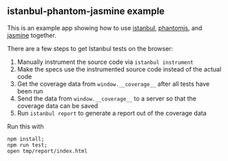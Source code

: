 istanbul-phantom-jasmine example
--------------------------

This is an example app showing how to use [istanbul](https://github.com/gotwarlost/istanbul), [phantomjs](http://phantomjs.org/), and [jasmine](https://jasmine.github.io/) together.

There are a few steps to get Istanbul tests on the browser:

1. Manually instrument the source code via `istanbul instrument`
2. Make the specs use the instrumented source code instead of the actual code
3. Get the coverage data from `window.__coverage__` after all tests have been run
4. Send the data from `window.__coverage__` to a server so that the coverage data can be saved
5. Run `istanbul report` to generate a report out of the coverage data

Run this with
```
npm install;
npm run test;
open tmp/report/index.html
```
